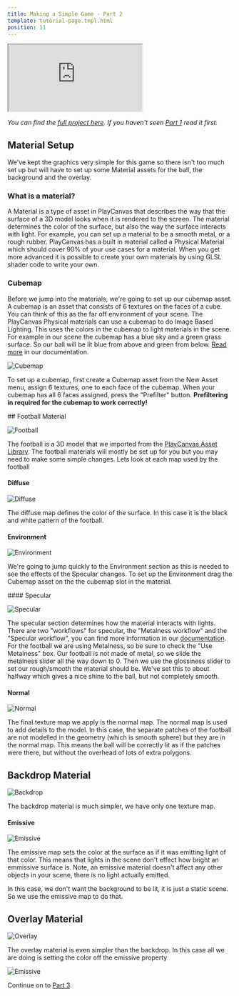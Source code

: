 ```yaml
---
title: Making a Simple Game - Part 2
template: tutorial-page.tmpl.html
position: 11
---
```


<iframe src="https://playcanv.as/p/KH37bnOk?overlay=false"></iframe>

*You can find the [full project here][16]. If you haven't seen [Part 1][1] read it first.*

## Material Setup

We've kept the graphics very simple for this game so there isn't too much set up but will have to set up some Material assets for the ball, the background and the overlay.

### What is a material?

A Material is a type of asset in PlayCanvas that describes the way that the surface of a 3D model looks when it is rendered to the screen. The material determines the color of the surface, but also the way the surface interacts with light. For example, you can set up a material to be a smooth metal, or a rough rubber. PlayCanvas has a built in material called a Physical Material which should cover 90% of your use cases for a material. When you get more advanced it is possible to create your own materials by using GLSL shader code to write your own.

### Cubemap

Before we jump into the materials, we're going to set up our cubemap asset. A cubemap is an asset that consists of 6 textures on the faces of a cube. You can think of this as the far off environment of your scene. The PlayCanvas Physical materials can use a cubemap to do Image Based Lighting. This uses the colors in the cubemap to light materials in the scene. For example in our scene the cubemap has a blue sky and a green grass surface. So our ball will be lit blue from above and green from below. [Read more][7] in our documentation.

![Cubemap][8]

To set up a cubemap, first create a Cubemap asset from the New Asset menu, assign 6 textures, one to each face of the cubemap. When your cubemap has all 6 faces assigned, press the "Prefilter" button. **Prefiltering in required for the cubemap to work correctly!**

## Football Material

![Football][3]

The football is a 3D model that we imported from the [PlayCanvas Asset Library][2]. The football materials will mostly be set up for you but you may need to make some simple changes. Lets look at each map used by the football

#### Diffuse

![Diffuse][4]

The diffuse map defines the color of the surface. In this case it is the black and white pattern of the football.

#### Environment

![Environment][9]

We're going to jump quickly to the Environment section as this is needed to see the effects of the Specular changes. To set up the Environment drag the Cubemap asset on the the cubemap slot in the material.

#### Specular

![Specular][5]

The specular section determines how the material interacts with lights. There are two "workflows" for specular, the "Metalness workflow" and the "Specular workflow", you can find more information in our [documentation][6]. For the football we are using Metalness, so be sure to check the "Use Metalness" box. Our football is not made of metal, so we slide the metalness slider all the way down to 0. Then we use the glossiness slider to set our rough/smooth the material should be. We've set this to about halfway which gives a nice shine to the ball, but not completely smooth.

#### Normal

![Normal][10]

The final texture map we apply is the normal map. The normal map is used to add details to the model. In this case, the separate patches of the football are not modelled in the geometry (which is smooth sphere) but they are in the normal map. This means the ball will be correctly lit as if the patches were there, but without the overhead of lots of extra polygons.

## Backdrop Material

![Backdrop][11]

The backdrop material is much simpler, we have only one texture map.

#### Emissive

![Emissive][12]

The emissive map sets the color at the surface as if it was emitting light of that color. This means that lights in the scene don't effect how bright an emmissive surface is. Note, an emissive material doesn't affect any other objects in your scene, there is no light actually emitted.

In this case, we don't want the background to be lit, it is just a static scene. So we use the emissive map to do that.

## Overlay Material

![Overlay][13]

The overlay material is even simpler than the backdrop. In this case all we are doing is setting the color off the emissive property

![Emissive][14]

Continue on to [Part 3][15].

[1]: /tutorials/beginner/keepyup-part-one
[2]: http://store.playcanvas.com/
[3]: /images/tutorials/beginner/keepyup-part-two/ball-material.jpg
[4]: /images/tutorials/beginner/keepyup-part-two/ball-diffuse.jpg
[5]: /images/tutorials/beginner/keepyup-part-two/ball-spec.jpg
[6]: /user-manual/graphics/physical-rendering/physical-materials/
[7]: /user-manual/assets/cubemaps/
[8]: /images/tutorials/beginner/keepyup-part-two/cubemap-preview.jpg
[9]: /images/tutorials/beginner/keepyup-part-two/ball-env.jpg
[10]: /images/tutorials/beginner/keepyup-part-two/ball-normal.jpg
[11]: /images/tutorials/beginner/keepyup-part-two/backdrop-material.jpg
[12]: /images/tutorials/beginner/keepyup-part-two/backdrop-emissive.jpg
[13]: /images/tutorials/beginner/keepyup-part-two/overlay-material.jpg
[14]: /images/tutorials/beginner/keepyup-part-two/overlay-emissive.jpg
[15]: /tutorials/beginner/keepyup-part-three
[16]: https://playcanvas.com/project/406050
